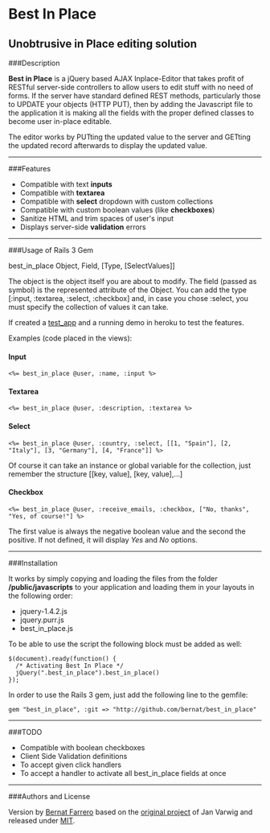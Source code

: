 # Best In Place
## Unobtrusive in Place editing solution


###Description

**Best in Place** is a jQuery based AJAX Inplace-Editor that takes profit of RESTful server-side controllers to allow users to edit stuff with
no need of forms. If the server have standard defined REST methods, particularly those to UPDATE your objects (HTTP PUT), then by adding the
Javascript file to the application it is making all the fields with the proper defined classes to become user in-place editable.

The editor works by PUTting the updated value to the server and GETting the updated record afterwards to display the updated value.

---

###Features

- Compatible with text **inputs**
- Compatible with **textarea**
- Compatible with **select** dropdown with custom collections
- Compatible with custom boolean values (like **checkboxes**)
- Sanitize HTML and trim spaces of user's input
- Displays server-side **validation** errors

---

###Usage of Rails 3 Gem

best_in_place Object, Field, [Type, [SelectValues]]

The object is the object itself you are about to modify. The field (passed as symbol) is the represented attribute of the Object.
You can add the type [:input, :textarea, :select, :checkbox] and, in case you chose :select, you must specify the collection of values it can take.

If created a [test_app](https://github.com/bernat/best_in_place/tree/master/test_app) and a running demo in heroku to test the features.

Examples (code placed in the views):

#### Input

    <%= best_in_place @user, :name, :input %>

#### Textarea

    <%= best_in_place @user, :description, :textarea %>

#### Select

    <%= best_in_place @user, :country, :select, [[1, "Spain"], [2, "Italy"], [3, "Germany"], [4, "France"]] %>

Of course it can take an instance or global variable for the collection, just remember the structure [[key, value], [key, value],...]

#### Checkbox

    <%= best_in_place @user, :receive_emails, :checkbox, ["No, thanks", "Yes, of course!"] %>

The first value is always the negative boolean value and the second the positive. If not defined, it will display *Yes* and *No* options.

---

###Installation

It works by simply copying and loading the files from the folder **/public/javascripts** to your application and loading them in your layouts
in the following order:

- jquery-1.4.2.js
- jquery.purr.js
- best_in_place.js

To be able to use the script the following block must be added as well:

    $(document).ready(function() {
      /* Activating Best In Place */
      jQuery(".best_in_place").best_in_place()
    });

In order to use the Rails 3 gem, just add the following line to the gemfile:

    gem "best_in_place", :git => "http://github.com/bernat/best_in_place"

---

###TODO

- Compatible with boolean checkboxes
- Client Side Validation definitions
- To accept given click handlers
- To accept a handler to activate all best_in_place fields at once

---

###Authors and License

Version by [Bernat Farrero](http://bernatfarrero.com) based on the [original project](http://github.com/janv/rest_in_place/) of Jan Varwig and released under [MIT](http://www.opensource.org/licenses/mit-license.php).